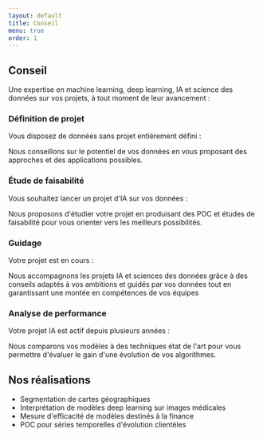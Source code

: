 ```yaml
---
layout: default
title: Conseil
menu: true
order: 1
---
```


## Conseil
Une expertise en machine learning, deep learning, IA et science des données sur vos projets, à tout moment de leur avancement :

### Définition de projet

Vous disposez de données sans projet entièrement défini :

Nous conseillons sur le potentiel de vos données en vous proposant des approches et des applications possibles.

### Étude de faisabilité

Vous souhaitez lancer un projet d'IA sur vos données :

Nous proposons d'étudier votre projet en produisant des POC et études de faisabilité pour vous orienter vers les meilleurs possibilités.

### Guidage

Votre projet est en cours :

Nous accompagnons les projets IA et sciences des données grâce à des conseils adaptés à vos ambitions et guidés par vos données tout en garantissant une montée en compétences de vos équipes

### Analyse de performance

Votre projet IA est actif depuis plusieurs années :

Nous comparons vos modèles à des techniques état de l'art pour vous permettre d'évaluer le gain d'une évolution de vos algorithmes.

## Nos réalisations

- Segmentation de cartes géographiques
- Interprétation de modèles deep learning sur images médicales
- Mesure d'efficacité de modèles destinés à la finance
- POC pour séries temporelles d'évolution clientèles
